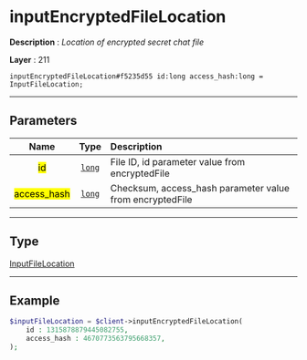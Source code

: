 # inputEncryptedFileLocation

**Description** : *Location of encrypted secret chat file*

**Layer** : 211

```tl
inputEncryptedFileLocation#f5235d55 id:long access_hash:long = InputFileLocation;
```

---

## Parameters

| Name | Type | Description |
| :---: | :---: | :--- |
| <mark>id</mark> | [`long`](type/long) | File ID, id parameter value from encryptedFile |
| <mark>access_hash</mark> | [`long`](type/long) | Checksum, access_hash parameter value from encryptedFile |

---

## Type

[InputFileLocation](type/InputFileLocation)

---

## Example

```php
$inputFileLocation = $client->inputEncryptedFileLocation(
	id : 1315878879445082755,
	access_hash : 4670773563795668357,
);
```